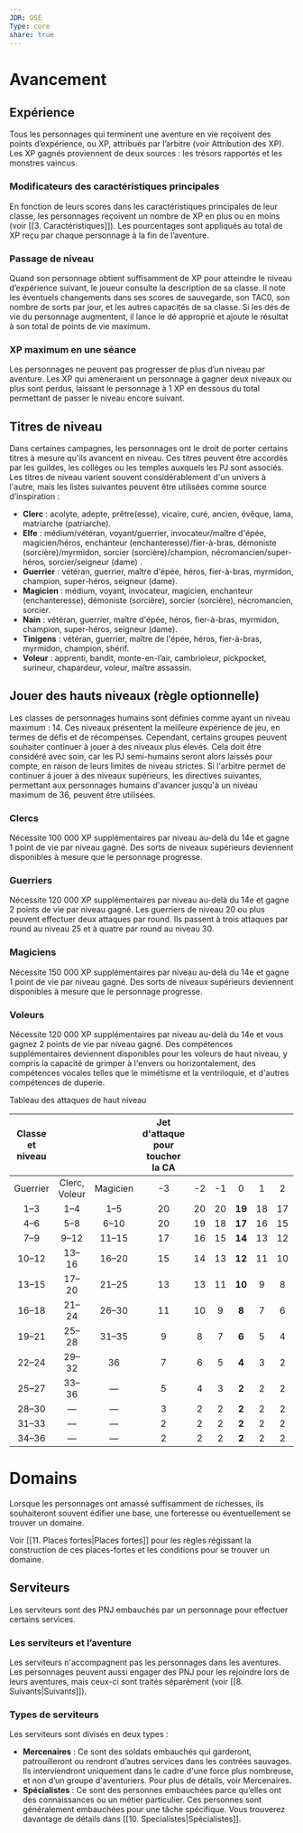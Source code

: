 ```yaml
---
JDR: OSE
Type: core
share: true
---
```

# Avancement

## Expérience
Tous les personnages qui terminent une aventure en vie reçoivent des points d’expérience, ou XP, attribués par l’arbitre (voir Attribution des XP). Les XP gagnés proviennent de deux sources : les trésors rapportés et les monstres vaincus.

### Modificateurs des caractéristiques principales
En fonction de leurs scores dans les caractéristiques principales de leur classe, les personnages reçoivent un nombre de XP en plus ou en moins (voir [[3. Caractéristiques]]). Les pourcentages sont appliqués au total de XP reçu par chaque personnage à la fin de l’aventure.

### Passage de niveau
Quand son personnage obtient suffisamment de XP pour atteindre le niveau d’expérience suivant, le joueur consulte la description de sa classe. Il note les éventuels changements dans ses scores de sauvegarde, son TAC0, son nombre de sorts par jour, et les autres capacités de sa classe. Si les dés de vie du personnage augmentent, il lance le dé approprié et ajoute le résultat à son total de points de vie maximum.

### XP maximum en une séance
Les personnages ne peuvent pas progresser de plus d’un niveau par aventure. Les XP qui amèneraient un personnage à gagner deux niveaux ou plus sont perdus, laissant le personnage à 1 XP en dessous du total permettant de passer le niveau encore suivant.

## Titres de niveau
Dans certaines campagnes, les personnages ont le droit de porter certains titres à mesure qu'ils avancent en niveau. Ces titres peuvent être accordés par les guildes, les collèges ou les temples auxquels les PJ sont associés. Les titres de niveau varient souvent considérablement d'un univers à l'autre, mais les listes suivantes peuvent être utilisées comme source d’inspiration :

- **Clerc** : acolyte, adepte, prêtre(esse), vicaire, curé, ancien, évêque, lama, matriarche (patriarche).
- **Elfe** : médium/vétéran, voyant/guerrier, invocateur/maître d'épée, magicien/héros, enchanteur (enchanteresse)/fier-à-bras, démoniste (sorcière)/myrmidon, sorcier (sorcière)/champion, nécromancien/super-héros, sorcier/seigneur (dame) .
- **Guerrier** : vétéran, guerrier, maître d'épée, héros, fier-à-bras, myrmidon, champion, super-héros, seigneur (dame).
- **Magicien** : médium, voyant, invocateur, magicien, enchanteur (enchanteresse), démoniste (sorcière), sorcier (sorcière), nécromancien, sorcier.
- **Nain** : vétéran, guerrier, maître d'épée, héros, fier-à-bras, myrmidon, champion, super-héros, seigneur (dame).
- **Tinigens** : vétéran, guerrier, maître de l'épée, héros, fier-à-bras, myrmidon, champion, shérif.
- **Voleur** : apprenti, bandit, monte-en-l’air, cambrioleur, pickpocket, surineur, chapardeur, voleur, maître assassin.

## Jouer des hauts niveaux (règle optionnelle)
Les classes de personnages humains sont définies comme ayant un niveau maximum : 14. Ces niveaux présentent la meilleure expérience de jeu, en termes de défis et de récompenses. Cependant, certains groupes peuvent souhaiter continuer à jouer à des niveaux plus élevés. Cela doit être considéré avec soin, car les PJ semi-humains seront alors laissés pour compte, en raison de leurs limites de niveau strictes. Si l'arbitre permet de continuer à jouer à des niveaux supérieurs, les directives suivantes, permettant aux personnages humains d'avancer jusqu'à un niveau maximum de 36, peuvent être utilisées.

### Clercs
Nécessite 100 000 XP supplémentaires par niveau au-delà du 14e et gagne 1 point de vie par niveau gagné. Des sorts de niveaux supérieurs deviennent disponibles à mesure que le personnage progresse.

### Guerriers
Nécessite 120 000 XP supplémentaires par niveau au-delà du 14e et gagne 2 points de vie par niveau gagné. Les guerriers de niveau 20 ou plus peuvent effectuer deux attaques par round. Ils passent à trois attaques par round au niveau 25 et à quatre par round au niveau 30.

### Magiciens
Nécessite 150 000 XP supplémentaires par niveau au-delà du 14e et gagne 1 point de vie par niveau gagné. Des sorts de niveaux supérieurs deviennent disponibles à mesure que le personnage progresse.

### Voleurs
Nécessite 120 000 XP supplémentaires par niveau au-delà du 14e et vous gagnez 2 points de vie par niveau gagné. Des compétences supplémentaires deviennent disponibles pour les voleurs de haut niveau, y compris la capacité de grimper à l'envers ou horizontalement, des compétences vocales telles que le mimétisme et la ventriloquie, et d'autres compétences de duperie.

Tableau des attaques de haut niveau

| Classe et niveau |  |            | Jet d'attaque pour toucher la CA     |      |      |        |      |      |      |      |      |      |      |      |      |
| :-------------: | :-------------------: | :--------: | :--: | :--: | :--: | :----: | :--: | :--: | :--: | :--: | :--: | :--: | :--: | :--: | :--: |
|     Guerrier     |     Clerc, Voleur     | Magicien |  -3  |  -2  |  -1  |   0    |  1   |  2   |  3   |  4   |  5   |  6   |  7   |  8   |  9   |
|       1–3       |          1–4          |    1–5     |  20  |  20  |  20  | **19** |  18  |  17  |  16  |  15  |  14  |  13  |  12  |  11  |  10  |
|       4–6       |          5–8          |    6–10    |  20  |  19  |  18  | **17** |  16  |  15  |  14  |  13  |  12  |  11  |  10  |  9   |  8   |
|       7–9       |         9–12          |   11–15    |  17  |  16  |  15  | **14** |  13  |  12  |  11  |  10  |  9   |  8   |  7   |  6   |  5   |
|      10–12      |         13–16         |   16–20    |  15  |  14  |  13  | **12** |  11  |  10  |  9   |  8   |  7   |  6   |  5   |  4   |  3   |
|      13–15      |         17–20         |   21–25    |  13  |  13  |  11  | **10** |  9   |  8   |  7   |  6   |  5   |  4   |  3   |  2   |  2   |
|      16–18      |         21–24         |   26–30    |  11  |  10  |  9   | **8**  |  7   |  6   |  5   |  4   |  3   |  2   |  2   |  2   |  2   |
|      19–21      |         25–28         |   31–35    |  9   |  8   |  7   | **6**  |  5   |  4   |  3   |  2   |  2   |  2   |  2   |  2   |  2   |
|      22–24      |         29–32         |     36     |  7   |  6   |  5   | **4**  |  3   |  2   |  2   |  2   |  2   |  2   |  2   |  2   |  2   |
|      25–27      |         33–36         |     —      |  5   |  4   |  3   | **2**  |  2   |  2   |  2   |  2   |  2   |  2   |  2   |  2   |  2   |
|      28–30      |           —           |     —      |  3   |  2   |  2   | **2**  |  2   |  2   |  2   |  2   |  2   |  2   |  2   |  2   |  2   |
|      31–33      |           —           |     —      |  2   |  2   |  2   | **2**  |  2   |  2   |  2   |  2   |  2   |  2   |  2   |  2   |  2   |
|      34–36      |           —           |     —      |  2   |  2   |  2   | **2**  |  2   |  2   |  2   |  2   |  2   |  2   |  2   |  2   |  2   |



# Domains
Lorsque les personnages ont amassé suffisamment de richesses, ils souhaiteront souvent édifier une base, une forteresse ou éventuellement se trouver un domaine.

Voir [[11. Places fortes|Places fortes]] pour les règles régissant la construction de ces places-fortes et les conditions pour se trouver un domaine.

## Serviteurs
Les serviteurs sont des PNJ embauchés par un personnage pour effectuer certains services.

### Les serviteurs et l’aventure
Les serviteurs n'accompagnent pas les personnages dans les aventures. Les personnages peuvent aussi engager des PNJ pour les rejoindre lors de leurs aventures, mais ceux-ci sont traités séparément (voir [[8. Suivants|Suivants]]).

### Types de serviteurs
Les serviteurs sont divisés en deux types :

- **Mercenaires** : Ce sont des soldats embauchés qui garderont, patrouilleront ou rendront d’autres services dans les contrées sauvages. Ils interviendront uniquement dans le cadre d'une force plus nombreuse, et non d’un groupe d'aventuriers. Pour plus de détails, voir Mercenaires.
- **Spécialistes** : Ce sont des personnes embauchées parce qu’elles ont des connaissances ou un métier particulier. Ces personnes sont généralement embauchées pour une tâche spécifique. Vous trouverez davantage de détails dans [[10. Specialistes|Spécialistes]].
